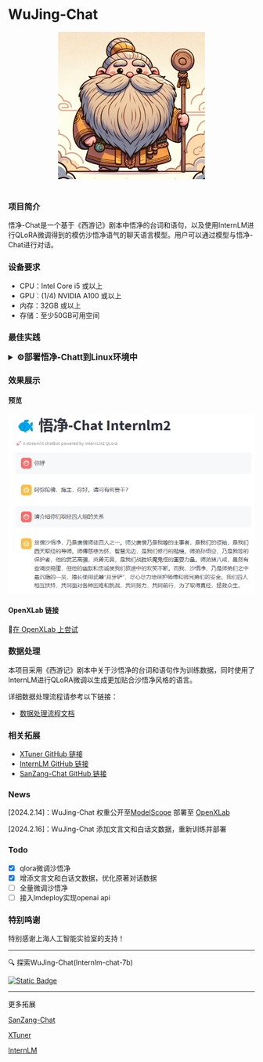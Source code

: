 # WuJing-Chat

<div align="center">

<img src="assets/first_fig.webp" width="300"/>
  <div>&nbsp;</div>
  <div align="center">
  </div>
</div>

### 项目简介

悟净-Chat是一个基于《西游记》剧本中悟净的台词和语句，以及使用InternLM进行QLoRA微调得到的模仿沙悟净语气的聊天语言模型。用户可以通过模型与悟净-Chat进行对话。

### 设备要求

- CPU：Intel Core i5 或以上
- GPU：(1/4) NVIDIA A100 或以上
- 内存：32GB 或以上
- 存储：至少50GB可用空间

### 最佳实践

<details>
  <summary style="font-weight: bold; font-size: larger;">⚙️部署悟净-Chatt到Linux环境中</summary>

```bash
# git clone 本 repo 以及其submodules
git clone --recurse-submodules https://github.com/JimmyMa99/WuJing-Chat.git

# 进入源码目录
cd xtuner

# 从源码安装 XTuner
pip install -e '.[all]'
```

```bash
apt install git git-lfs -y
git lfs install
git clone https://www.modelscope.cn/Shanghai_AI_Laboratory/internlm2-7b.git
```

```bash
xtuner train my_config/swj_internlm2_chat_7b_qlora_oasst1_e4.py --deepspeed deepspeed_zero2
```

```bash
xtuner convert pth_to_hf my_config/swj_internlm2_chat_7b_qlora_oasst1_e4.py work_dirs/swj_internlm2_chat_7b_qlora_oasst1_e4/{your checkpoint} process_data/hf_models/swj
xtuner convert merge {your model path} process_data/hf_models/swj process_data/merged_models/swj
```

- 使用 streamlit 进行对话：修改 `web_demo.py` 中的模型路径
```diff
-     model = (AutoModelForCausalLM.from_pretrained('path/to/your/model',
-                                                 trust_remote_code=True).to(
-                                                     torch.bfloat16).cuda())
-     tokenizer = AutoTokenizer.from_pretrained('path/to/your/tokenizer',
-                                              trust_remote_code=True)
+     model = (AutoModelForCausalLM.from_pretrained('process_data/merged_models/swj',
+                                                 trust_remote_code=True).to(
+                                                     torch.bfloat16).cuda())
+     tokenizer = AutoTokenizer.from_pretrained('process_data/merged_models/swj',
+                                              trust_remote_code=True)
```

```bash
pip install streamlit
pip install transformers>=4.34
streamlit run ./web_demo.py
```
</details>

### 效果展示

#### 预览

![WuJing-Chat 截图](./assets/chat-demo.png)

#### OpenXLab 链接

🎲[在 OpenXLab 上尝试](https://openxlab.org.cn/apps/detail/JimmyMa99/WuJing-Chat)

### 数据处理

本项目采用《西游记》剧本中关于沙悟净的台词和语句作为训练数据，同时使用了InternLM进行QLoRA微调以生成更加贴合沙悟净风格的语言。

详细数据处理流程请参考以下链接：

- [数据处理流程文档](https://github.com/JimmyMa99/WuJing-Chat/blob/main/tools/README.md)

### 相关拓展

- [XTuner GitHub 链接](https://github.com/InternLM/xtuner)
- [InternLM GitHub 链接](https://github.com/InternLM/InternLM/tree/main)
- [SanZang-Chat GitHub 链接](https://github.com/JimmyMa99/SanZang-Chat)

### News

[2024.2.14]：WuJing-Chat 权重公开至[ModelScope](https://www.modelscope.cn/models/JimmyMa99/WuJing-Chat/summary) 部署至 [OpenXLab](https://openxlab.org.cn/apps/detail/JimmyMa99/WuJing-Chat)

[2024.2.16]：WuJing-Chat 添加文言文和白话文数据，重新训练并部署

### Todo

- [x] qlora微调沙悟净
- [x] 增添文言文和白话文数据，优化原著对话数据
- [ ] 全量微调沙悟净
- [ ] 接入lmdeploy实现openai api

### 特别鸣谢

特别感谢上海人工智能实验室的支持！

<hr>

🔍 探索WuJing-Chat(Internlm-chat-7b)

[![Static Badge](https://img.shields.io/badge/-gery?style=social&label=🤖%20ModelScope)](https://www.modelscope.cn/models/JimmyMa99/WuJing-Chat/summary)

<hr>

更多拓展

[SanZang-Chat](https://github.com/JimmyMa99/SanZang-Chat)

[XTuner](https://github.com/InternLM/xtuner)

[InternLM](https://github.com/InternLM/InternLM/tree/main)

